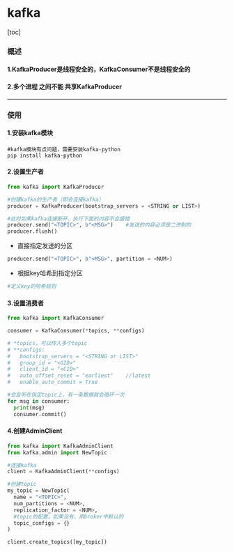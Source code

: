 # kafka
[toc]

### 概述

#### 1.KafkaProducer是线程安全的，KafkaConsumer不是线程安全的

#### 2.多个进程 之间不能 共享KafkaProducer

***

### 使用
#### 1.安装kafka模块
```shell
#kafka模块有点问题，需要安装kafka-python
pip install kafka-python
```

#### 2.设置生产者
```python
from kafka import KafkaProducer

#创建kafka的生产者（即会连接kafka）
producer = KafkaProducer(bootstrap_servers = <STRING or LIST>)

#此时如果kafka连接断开，执行下面的内容不会报错
producer.send("<TOPIC>", b"<MSG>")    #发送的内容必须是二进制的
producer.flush()
```

* 直接指定发送的分区
```python
producer.send("<TOPIC>", b"<MSG>", partition = <NUM>)
```

* 根据key哈希到指定分区
```python
#定义key的哈希规则
```

#### 3.设置消费者
```python
from kafka import KafkaConsumer

consumer = KafkaConsumer(*topics, **configs)

# *topics，可以传入多个topic
# **configs:
#   bootstrap_servers = "<STRING or LIST>"
#   group_id = "<GID>"
#   client_id = "<CID>"
#   auto_offset_reset = "earliest"    //latest
#   enable_auto_commit = True

#会监听在指定topic上，有一条数据就会循环一次
for msg in consumer:
  print(msg)
  consumer.commit()
```

#### 4.创建AdminClient
```python
from kafka import KafkaAdminClient
from kafka.admin import NewTopic

#连接kafka
client = KafkaAdminClient(**configs)

#创建topic
my_topic = NewTopic(
  name = "<TOPIC>",
  num_partitions = <NUM>,
  replication_factor = <NUM>,
  #topic的配置，如果没有，用broker中默认的
  topic_configs = {}
)

client.create_topics([my_topic])
```
